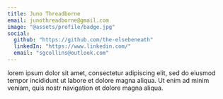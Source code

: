 ```yaml
---
title: Juno Threadborne
email: junothreadborne@gmail.com
image: "@assets/profile/badge.jpg"
social:
  github: "https://github.com/the-elsebeneath"
  linkedIn: "https://www.linkedin.com/"
  email: "sgcollins@outlook.com"
---
```


lorem ipsum dolor sit amet, consectetur adipiscing elit, sed do eiusmod tempor incididunt ut labore et dolore magna aliqua. Ut enim ad minim veniam, quis nostr navigation et dolore magna aliqua.
